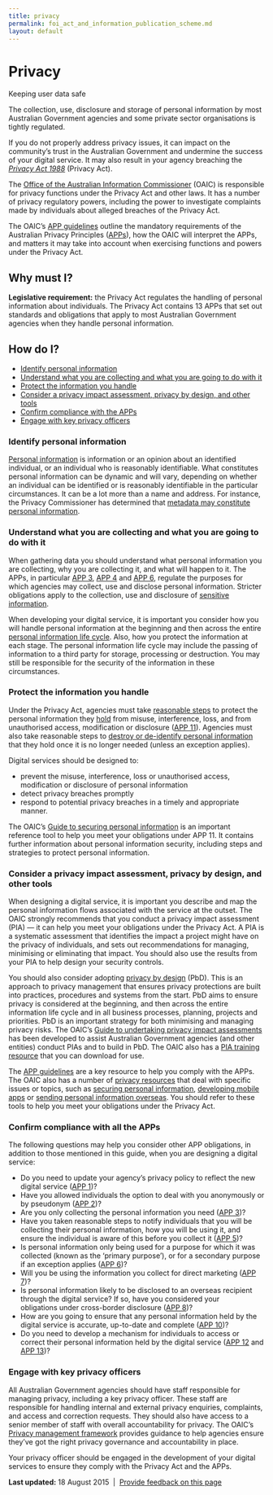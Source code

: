 ```yaml
---
title: privacy
permalink: foi_act_and_information_publication_scheme.md
layout: default
---
```

Privacy
=======

Keeping user data safe

The collection, use, disclosure and storage of personal information by most Australian Government agencies and some private sector organisations is tightly regulated.

If you do not properly address privacy issues, it can impact on the community’s trust in the Australian Government and undermine the success of your digital service. It may also result in your agency breaching the *[Privacy Act 1988](https://www.comlaw.gov.au/Details/C2015C00279)* (Privacy Act).

The [Office of the Australian Information Commissioner](http://www.oaic.gov.au/) (OAIC) is responsible for privacy functions under the Privacy Act and other laws. It has a number of privacy regulatory powers, including the power to investigate complaints made by individuals about alleged breaches of the Privacy Act.

The OAIC’s [APP guidelines](http://www.oaic.gov.au/privacy/applying-privacy-law/app-guidelines/) outline the mandatory requirements of the Australian Privacy Principles ([APPs](https://www.comlaw.gov.au/Details/C2015C00089/Html/Text#_Toc414890137)), how the OAIC will interpret the APPs, and matters it may take into account when exercising functions and powers under the Privacy Act.

Why must I?
-----------

**Legislative requirement:** the Privacy Act regulates the handling of personal information about individuals. The Privacy Act contains 13 APPs that set out standards and obligations that apply to most Australian Government agencies when they handle personal information.

How do I?
---------

-   [Identify personal information](../../node/foi_act_and_information_publication_scheme.md#identify)
-   [Understand what you are collecting and what you are going to do with it](../../node/foi_act_and_information_publication_scheme.md#understand)
-   [Protect the information you handle](../../node/foi_act_and_information_publication_scheme.md#protect)
-   [Consider a privacy impact assessment, privacy by design, and other tools](../../node/foi_act_and_information_publication_scheme.md#consider)
-   [Confirm compliance with the APPs](../../node/foi_act_and_information_publication_scheme.md#confirm)
-   [Engage with key privacy officers](../../node/foi_act_and_information_publication_scheme.md#engage)

### Identify personal information

[Personal information](http://www.oaic.gov.au/privacy/applying-privacy-law/app-guidelines/chapter-b-key-concepts#personal-information) is information or an opinion about an identified individual, or an individual who is reasonably identifiable. What constitutes personal information can be dynamic and will vary, depending on whether an individual can be identified or is reasonably identifiable in the particular circumstances. It can be a lot more than a name and address. For instance, the Privacy Commissioner has determined that [metadata may constitute personal information](http://www.austlii.edu.au/au/cases/cth/AICmr/2015/35.html).

### Understand what you are collecting and what you are going to do with it

When gathering data you should understand what personal information you are collecting, why you are collecting it, and what will happen to it. The APPs, in particular [APP 3](http://www.oaic.gov.au/privacy/applying-privacy-law/app-guidelines/chapter-3-app-3-collection-of-solicited-personal-information), [APP 4](http://www.oaic.gov.au/privacy/applying-privacy-law/app-guidelines/chapter-4-app-4-dealing-with-unsolicited-personal-information) and [APP 6](http://www.oaic.gov.au/privacy/applying-privacy-law/app-guidelines/chapter-6-app-6-use-or-disclosure-of-personal-information), regulate the purposes for which agencies may collect, use and disclose personal information. Stricter obligations apply to the collection, use and disclosure of [sensitive information](http://www.oaic.gov.au/privacy/applying-privacy-law/app-guidelines/chapter-b-key-concepts#sensitive-information).

When developing your digital service, it is important you consider how you will handle personal information at the beginning and then across the entire [personal information life cycle](http://www.oaic.gov.au/privacy/privacy-resources/privacy-guides/guide-to-securing-personal-information#the-information-lifecycle). Also, how you protect the information at each stage. The personal information life cycle may include the passing of information to a third party for storage, processing or destruction. You may still be responsible for the security of the information in these circumstances.

### Protect the information you handle

Under the Privacy Act, agencies must take [reasonable steps](http://www.oaic.gov.au/privacy/applying-privacy-law/app-guidelines/chapter-b-key-concepts#reasonable-steps) to protect the personal information they [hold](http://www.oaic.gov.au/privacy/applying-privacy-law/app-guidelines/chapter-b-key-concepts#holds) from misuse, interference, loss, and from unauthorised access, modification or disclosure ([APP 11](http://www.oaic.gov.au/privacy/applying-privacy-law/app-guidelines/chapter-11-app-11-security-of-personal-information)). Agencies must also take reasonable steps to [destroy or de-identify personal information](http://www.oaic.gov.au/privacy/privacy-resources/privacy-guides/guide-to-securing-personal-information#destruction-or-deidentification-of-personal-information) that they hold once it is no longer needed (unless an exception applies).

Digital services should be designed to:

-   prevent the misuse, interference, loss or unauthorised access, modification or disclosure of personal information
-   detect privacy breaches promptly
-   respond to potential privacy breaches in a timely and appropriate manner.

The OAIC’s [Guide to securing personal information](http://www.oaic.gov.au/privacy/privacy-resources/privacy-guides/guide-to-securing-personal-information) is an important reference tool to help you meet your obligations under APP 11. It contains further information about personal information security, including steps and strategies to protect personal information.

### Consider a privacy impact assessment, privacy by design, and other tools

When designing a digital service, it is important you describe and map the personal information flows associated with the service at the outset. The OAIC strongly recommends that you conduct a privacy impact assessment (PIA) — it can help you meet your obligations under the Privacy Act. A PIA is a systematic assessment that identifies the impact a project might have on the privacy of individuals, and sets out recommendations for managing, minimising or eliminating that impact. You should also use the results from your PIA to help design your security controls.

You should also consider adopting [privacy by design](http://www.oaic.gov.au/privacy/privacy-topics/privacy-by-design-pbd/) (PbD). This is an approach to privacy management that ensures privacy protections are built into practices, procedures and systems from the start. PbD aims to ensure privacy is considered at the beginning, and then across the entire information life cycle and in all business processes, planning, projects and priorities. PbD is an important strategy for both minimising and managing privacy risks. The OAIC’s [Guide to undertaking privacy impact assessments](http://www.oaic.gov.au/privacy/privacy-resources/privacy-guides/guide-to-undertaking-privacy-impact-assessments) has been developed to assist Australian Government agencies (and other entities) conduct PIAs and to build in PbD. The OAIC also has a [PIA training resource](http://www.oaic.gov.au/privacy/privacy-resources/training-resources/privacy-impact-assessment-pia-workshop-slides) that you can download for use.

The [APP guidelines](http://www.oaic.gov.au/privacy/applying-privacy-law/app-guidelines/) are a key resource to help you comply with the APPs. The OAIC also has a number of [privacy resources](http://www.oaic.gov.au/privacy/privacy-resources/all/) that deal with specific issues or topics, such as [securing personal information](http://www.oaic.gov.au/privacy/privacy-resources/privacy-guides/guide-to-securing-personal-information), [developing mobile apps](http://www.oaic.gov.au/privacy/privacy-resources/privacy-guides/guide-for-mobile-app-developers) or [sending personal information overseas](http://www.oaic.gov.au/privacy/privacy-resources/privacy-agency-resources/privacy-agency-resource-4-sending-personal-information-overseas). You should refer to these tools to help you meet your obligations under the Privacy Act.

### Confirm compliance with all the APPs

The following questions may help you consider other APP obligations, in addition to those mentioned in this guide, when you are designing a digital service:

-   Do you need to update your agency’s privacy policy to reflect the new digital service ([APP 1](http://www.oaic.gov.au/privacy/applying-privacy-law/app-guidelines/chapter-1-app-1-open-and-transparent-management-of-personal-information))?
-   Have you allowed individuals the option to deal with you anonymously or by pseudonym ([APP 2](http://www.oaic.gov.au/privacy/applying-privacy-law/app-guidelines/chapter-2-app-2-anonymity-and-pseudonymity))?
-   Are you only collecting the personal information you need ([APP 3](http://www.oaic.gov.au/privacy/applying-privacy-law/app-guidelines/chapter-3-app-3-collection-of-solicited-personal-information))?
-   Have you taken reasonable steps to notify individuals that you will be collecting their personal information, how you will be using it, and ensure the individual is aware of this before you collect it ([APP 5](http://www.oaic.gov.au/privacy/applying-privacy-law/app-guidelines/chapter-5-app-5-notification-of-the-collection-of-personal-information))?
-   Is personal information only being used for a purpose for which it was collected (known as the ‘primary purpose’), or for a secondary purpose if an exception applies ([APP 6](http://www.oaic.gov.au/privacy/applying-privacy-law/app-guidelines/chapter-6-app-6-use-or-disclosure-of-personal-information))?
-   Will you be using the information you collect for direct marketing ([APP 7](http://www.oaic.gov.au/privacy/applying-privacy-law/app-guidelines/chapter-7-app-7-direct-marketing))?
-   Is personal information likely to be disclosed to an overseas recipient through the digital service? If so, have you considered your obligations under cross-border disclosure ([APP 8](http://www.oaic.gov.au/privacy/applying-privacy-law/app-guidelines/chapter-8-app-8-cross-border-disclosure-of-personal-information))?
-   How are you going to ensure that any personal information held by the digital service is accurate, up-to-date and complete ([APP 10](http://www.oaic.gov.au/privacy/applying-privacy-law/app-guidelines/chapter-10-app-10-quality-of-personal-information))?
-   Do you need to develop a mechanism for individuals to access or correct their personal information held by the digital service ([APP 12](http://www.oaic.gov.au/privacy/applying-privacy-law/app-guidelines/chapter-12-app-12-access-to-personal-information) and [APP 13](http://www.oaic.gov.au/privacy/applying-privacy-law/app-guidelines/chapter-13-app-13-correction-of-personal-information))?

### Engage with key privacy officers

All Australian Government agencies should have staff responsible for managing privacy, including a key privacy officer. These staff are responsible for handling internal and external privacy enquiries, complaints, and access and correction requests. They should also have access to a senior member of staff with overall accountability for privacy. The OAIC’s [Privacy management framework](http://www.oaic.gov.au/privacy/privacy-resources/privacy-guides/privacy-management-framework) provides guidance to help agencies ensure they’ve got the right privacy governance and accountability in place.

Your privacy officer should be engaged in the development of your digital services to ensure they comply with the Privacy Act and the APPs.

**Last updated:** 18 August 2015  |  [Provide feedback on this page](../../feedback%3Furl_from=ToolsandSystems%252FPrivacyRequirements.html)

 

